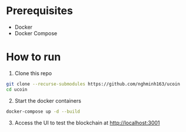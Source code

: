 # Prerequisites

- Docker
- Docker Compose

# How to run

1. Clone this repo

```bash
git clone --recurse-submodules https://github.com/nghminh163/ucoin
cd ucoin
```
2. Start the docker containers

```bash
docker-compose up -d --build
```

3. Access the UI to test the blockchain at [http://localhost:3001](http://localhost:3001)
